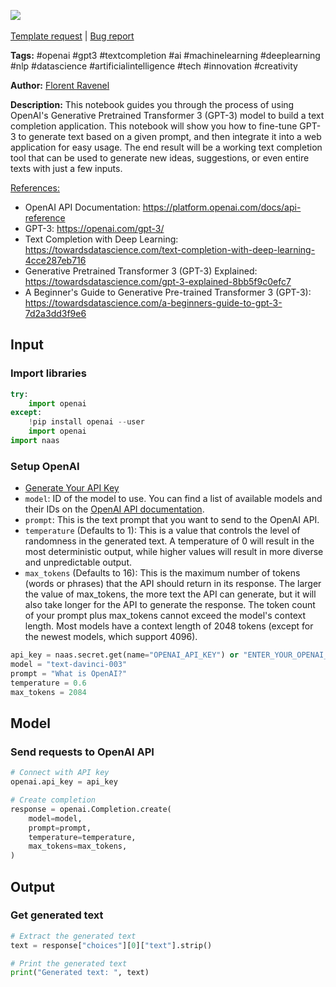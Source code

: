 <a href="https://app.naas.ai/user-redirect/naas/downloader?url=https://raw.githubusercontent.com/jupyter-naas/awesome-notebooks/master/OpenAI/OpenAI_Create_Completion.ipynb" target="_parent"><img src="https://naasai-public.s3.eu-west-3.amazonaws.com/open_in_naas.svg"/></a><br><br><a href="https://github.com/jupyter-naas/awesome-notebooks/issues/new?assignees=&labels=&template=template-request.md&title=Tool+-+Action+of+the+notebook+">Template request</a> | <a href="https://github.com/jupyter-naas/awesome-notebooks/issues/new?assignees=&labels=bug&template=bug_report.md&title=OpenAI+-+Create+Completion:+Error+short+description">Bug report</a>

**Tags:** #openai #gpt3 #textcompletion #ai #machinelearning #deeplearning #nlp #datascience #artificialintelligence #tech #innovation #creativity

**Author:** [Florent Ravenel](https://www.linkedin.com/in/florent-ravenel/)

**Description:** This notebook guides you through the process of using OpenAI's Generative Pretrained Transformer 3 (GPT-3) model to build a text completion application. This notebook will show you how to fine-tune GPT-3 to generate text based on a given prompt, and then integrate it into a web application for easy usage. The end result will be a working text completion tool that can be used to generate new ideas, suggestions, or even entire texts with just a few inputs.

<u>References:</u>
- OpenAI API Documentation: https://platform.openai.com/docs/api-reference
- GPT-3: https://openai.com/gpt-3/
- Text Completion with Deep Learning: https://towardsdatascience.com/text-completion-with-deep-learning-4cce287eb716
- Generative Pretrained Transformer 3 (GPT-3) Explained: https://towardsdatascience.com/gpt-3-explained-8bb5f9c0efc7
- A Beginner's Guide to Generative Pre-trained Transformer 3 (GPT-3): https://towardsdatascience.com/a-beginners-guide-to-gpt-3-7d2a3dd3f9e6

## Input

### Import libraries


```python
try:
    import openai
except:
    !pip install openai --user
    import openai
import naas
```

### Setup OpenAI
- [Generate Your API Key](https://elephas.app/blog/how-to-create-openai-api-keys-cl5c4f21d281431po7k8fgyol0)
- `model`: ID of the model to use. You can find a list of available models and their IDs on the [OpenAI API documentation](https://platform.openai.com/docs/models/overview).
- `prompt`: This is the text prompt that you want to send to the OpenAI API.
- `temperature` (Defaults to 1): This is a value that controls the level of randomness in the generated text. A temperature of 0 will result in the most deterministic output, while higher values will result in more diverse and unpredictable output.
- `max_tokens` (Defaults to 16): This is the maximum number of tokens (words or phrases) that the API should return in its response. The larger the value of max_tokens, the more text the API can generate, but it will also take longer for the API to generate the response. The token count of your prompt plus max_tokens cannot exceed the model's context length. Most models have a context length of 2048 tokens (except for the newest models, which support 4096).


```python
api_key = naas.secret.get(name="OPENAI_API_KEY") or "ENTER_YOUR_OPENAI_API_KEY"
model = "text-davinci-003"
prompt = "What is OpenAI?"
temperature = 0.6
max_tokens = 2084
```

## Model

### Send requests to OpenAI API


```python
# Connect with API key
openai.api_key = api_key

# Create completion
response = openai.Completion.create(
    model=model,
    prompt=prompt,
    temperature=temperature,
    max_tokens=max_tokens,
)
```

## Output

### Get generated text


```python
# Extract the generated text
text = response["choices"][0]["text"].strip()

# Print the generated text
print("Generated text: ", text)
```
